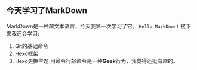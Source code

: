 ## 今天学习了MarkDown 
MarkDown是一种超文本语言，今天我第一次学习了它。
`Hello MarkDown!`
接下来我还会学习:
1. Git的基础命令
1. Hexo框架
1. Hexo更换主题
用命令行敲命令是一种**Geek**行为，我觉得还挺有趣的。
